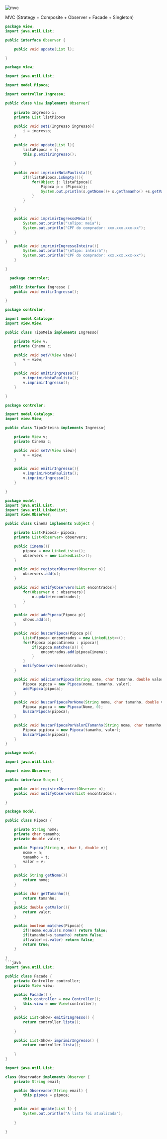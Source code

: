 
![mvc](https://github.com/raynaranasc/bertoti/assets/90811047/127975cf-49a5-412f-a3e3-24a30979bca8)

MVC (Strategy + Composite + Observer + Facade + Singleton)

```java
package view;
import java.util.List;

public interface Observer {

    public void update(List l);

}
```

```java
package view;

import java.util.List;

import model.Pipoca;

import controller.Ingresso;

public class View implements Observer{
	
	private Ingresso i;
	private List listPipoca
	
	public void setI(Ingresso ingresso){
		i = ingresso;
	}
	
	public void update(List l){
		listaPipoca = l;
        this.p.emitirIngresso();
		
	}
	
    public void imprimirNotaPaulista(){
        if(!listaPipoca.isEmpty()){
            for(Object j: listaPipoca){
                Pipoca p = (Pipoca)j;
                System.out.println(s.getNome()+ s.getTamanho() +s.getValor());
            }
        }

    }

    public void imprimirIngressoMeia(){
        System.out.println("\nTipo: meia");
        System.out.println("CPF do comprador: xxx.xxx.xxx-xx");
    }

}
    public void imprimirIngressoInteira(){
        System.out.println("\nTipo: inteira");
        System.out.println("CPF do comprador: xxx.xxx.xxx-xx");
    }

}
```
```java
  package controler;

  public interface Ingresso {
    public void emitirIngresso();

}
```

```java
package controler;

import model.Catalogo;
import view.View;

public class TipoMeia implements Ingresso{

    private View v;
    private Cinema c;

    public void setV(View view){
        v = view;
    }

    public void emitirIngresso(){
        v.imprimirNotaPaulista();
        v.imprimirIngresso();
    }

}
```
```java
package controler;

import model.Catalogo;
import view.View;

public class TipoInteira implements Ingresso{

    private View v;
    private Cinema c;

    public void setV(View view){
        v = view;
    }

    public void emitirIngresso(){
        v.imprimirNotaPaulista();
        v.imprimirIngresso();
    }

}
```

```java
package model;
import java.util.List;
import java.util.LinkedList;
import view.Observer;

public class Cinema implements Subject {

    private List<Pipoca> pipoca;
    private List<Observer> observers;

    public Cinema(){
        pipoca = new LinkedList<>();
        observers = new LinkedList<>();
    }

    public void registerObserver(Observer o){
        observers.add(o);
    }

    public void notifyObservers(List encontrados){
        for(Observer o : observers){
            o.update(encontrados);
        }
    }

    public void addPipoca(Pipoca p){
        shows.add(s);
    }

    public void buscarPipoca(Pipoca p){
        List<Pipoca> encontrados = new LinkedList<>();
        for(Pipoca pipocaCinema : pipoca){
            if(pipoca.matches(s)) {
                encontrados.add(pipocaCinema);
            }
        }
        notifyObservers(encontrados);
    }

    public void adicionarPipoca(String nome, char tamanho, double valor){
        Pipoca pipoca = new Pipoca(nome, tamanho, valor);
        addPipoca(pipoca);
    }

    public void buscarPipocaPorNome(String nome, char tamanho, double valor){
        Pipoca pipoca = new Pipoca(Nome, 0);
        buscarPipoca(pipoca);
    }

    public void buscarPipocaPorValorETamanho(String nome, char tamanho, double valor){
        Pipoca pipioca = new Pipoca(tamanho, valor);
        buscarPipoca(pipoca);
    }
}

```

```java
package model;

import java.util.List;

import view.Observer;

public interface Subject {

    public void registerObserver(Observer o);
    public void notifyObservers(List encontrados);

}
```
```java
package model;

public class Pipoca {

    private String nome;
    private char tamanho;
    private double valor;

    public Pipoca(String n, char t, double v){
        nome = n;
        tamanho = t;
        valor = v;
    }

    public String getNome(){
        return nome;
    }

    public char getTamanho(){
        return tamanho;
    }
    public double getValor(){
        return valor;
    }

    public boolean matches(Pipoca){
        if(!nome.equals(s.nome)) return false;
        if(tamanho!=s.tamanho) return false;
        if(valor!=s.valor) return false;
        return true;
    }

}
```java
import java.util.List;

public class Facade {
    private Controller controller;
    private View view;

    public Facade() {
        this.controller = new Controller();
        this.view = new View(controller);
    }

    public List<Show> emitirIngresso() {
        return controller.lista();
       
    }

    public List<Show> imprimirIngresso() {
        return controller.lista();
       
    }
}
```
```java
import java.util.List;

class Observador implements Observer {
    private String email;

    public Observador(String email) {
        this.pipoca = pipoca;
    }

    public void update(List l) {
        System.out.println("A lista foi atualizada");
      
    }

}
```
